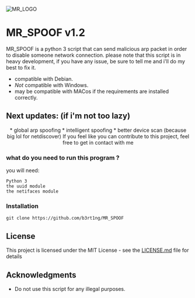 ![MR_LOGO](https://i.imgur.com/BqnGkVK.png)

# MR_SPOOF v1.2

MR_SPOOF is a python 3 script that can send malicious arp packet in order to disable someone network connection.
please note that this script is in heavy development, if you have any issue, be sure to tell me and i'll do my best to fix it.

- compatible with Debian.
- *Not* compatible with Windows.
- may be compatible with MACos if the requirements are installed correctly.

## Next updates: (if i'm not too lazy)
<p align="center">
* global arp spoofing
* intelligent spoofing
* better device scan (because big lol for netdiscover)
If you feel like you can contribute to this project, feel free to get in contact with me</p>


### what do you need to run this program ?

you will need:
```
Python 3
the uuid module
the netifaces module
```

### Installation

```
git clone https://github.com/b3rt1ng/MR_SPOOF
```

## License

This project is licensed under the MIT License - see the [LICENSE.md](LICENSE.md) file for details

## Acknowledgments

* Do not use this script for any illegal purposes.


